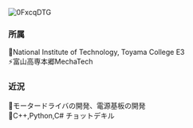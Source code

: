![0FxcqDTG](https://user-images.githubusercontent.com/80198387/168483640-7f28bb24-43be-4fcb-ae3c-8f63e95910f5.jpg)<br>

### 所属
🔭National Institute of Technology, Toyama College E3<br>
⚡富山高専本郷MechaTech

### 近況
🤔モータードライバの開発、電源基板の開発<br>
💬C++,Python,C# チョットデキル<br>

<!--
**Issaimaru/Issaimaru** is a ✨ _special_ ✨ repository because its `README.md` (this file) appears on your GitHub profile.

Here are some ideas to get you started:

- 🔭 I’m currently working on ...
- 🌱 I’m currently learning ...
- 👯 I’m looking to collaborate on ...
- 🤔 I’m looking for help with ...
- 💬 Ask me about ...
- 📫 How to reach me: ...
- 😄 Pronouns: ...
- ⚡ Fun fact: ...
-->
